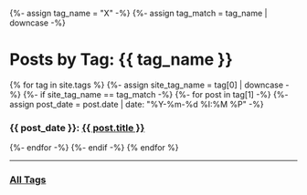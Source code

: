 {%- assign tag_name = "X" -%}
{%- assign tag_match = tag_name | downcase -%}

<h1>Posts by Tag: {{ tag_name }}</h1>

{% for tag in site.tags %}
{%- assign site_tag_name = tag[0] | downcase -%}
{%- if site_tag_name == tag_match -%}
{%- for post in tag[1] -%}
{%- assign post_date = post.date | date: "%Y-%m-%d %I:%M %P" -%}
<h3>{{ post_date }}: <a href="..{{ post.url }}">{{ post.title }}</a></h3>
{%- endfor -%}
{%- endif -%}
{% endfor %}

----

### [All Tags](../all-tags.md)
